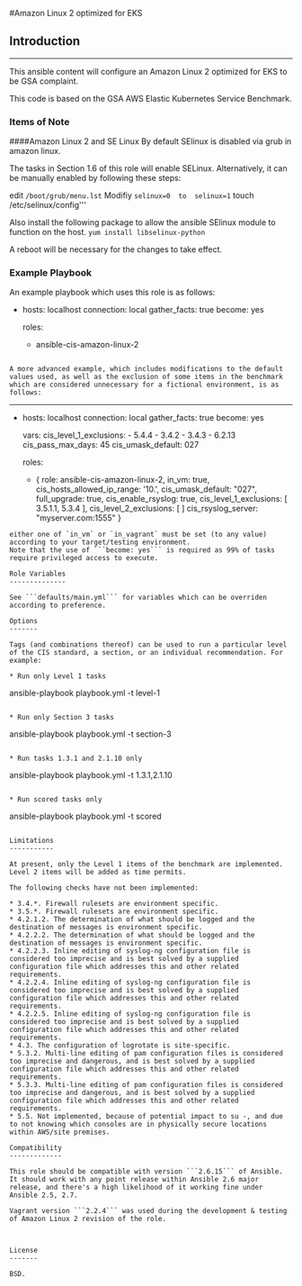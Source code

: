 #Amazon Linux 2 optimized for EKS

## Introduction
------------

This ansible content will configure an Amazon Linux 2 optimized for EKS to be GSA complaint.

This code is based on the GSA  AWS Elastic Kubernetes Service Benchmark.

### Items of Note

####Amazon Linux 2 and SE Linux
By default SElinux is disabled via grub in amazon linux.

The tasks in Section 1.6 of this role will enable SELinux. Alternatively, it can be manually enabled by following these steps:

edit ```/boot/grub/menu.lst```
Modifiy ```selinux=0  to  selinux=1```
        touch /etc/selinux/config'''

Also install the following package to allow the ansible SElinux module to function on the host.
```yum install libselinux-python```

A reboot will be necessary for the changes to take effect.


### Example Playbook
An example playbook which uses this role is as follows:


- hosts: localhost
  connection: local
  gather_facts: true
  become: yes

  roles:
    - ansible-cis-amazon-linux-2
```

A more advanced example, which includes modifications to the default values used, as well as the exclusion of some items in the benchmark which are considered unnecessary for a fictional environment, is as follows:

```
---

- hosts: localhost
  connection: local
  gather_facts: true
  become: yes

  vars:
    cis_level_1_exclusions:
      - 5.4.4
      - 3.4.2
      - 3.4.3
      - 6.2.13   
    cis_pass_max_days: 45
    cis_umask_default: 027

  roles:
    - { role: ansible-cis-amazon-linux-2,
        in_vm: true,
        cis_hosts_allowed_ip_range: '10.',
        cis_umask_default: "027",
        full_upgrade: true,
        cis_enable_rsyslog: true,
        cis_level_1_exclusions: [ 3.5.1.1, 5.3.4 ],
        cis_level_2_exclusions: [ ]
        cis_rsyslog_server: "myserver.com:1555"
      }

```
either one of `in_vm` or `in_vagrant` must be set (to any value) according to your target/testing environment.
Note that the use of ```become: yes``` is required as 99% of tasks require privileged access to execute.

Role Variables
--------------

See ```defaults/main.yml``` for variables which can be overriden according to preference.

Options
-------

Tags (and combinations thereof) can be used to run a particular level of the CIS standard, a section, or an individual recommendation. For example:

* Run only Level 1 tasks

```
ansible-playbook playbook.yml -t level-1
```

* Run only Section 3 tasks

```
ansible-playbook playbook.yml -t section-3
```

* Run tasks 1.3.1 and 2.1.10 only

```
ansible-playbook playbook.yml -t 1.3.1,2.1.10
```

* Run scored tasks only

```
ansible-playbook playbook.yml -t scored
```

Limitations
-----------

At present, only the Level 1 items of the benchmark are implemented. Level 2 items will be added as time permits.

The following checks have not been implemented:

* 3.4.*. Firewall rulesets are environment specific.
* 3.5.*. Firewall rulesets are environment specific.
* 4.2.1.2. The determination of what should be logged and the destination of messages is environment specific.
* 4.2.2.2. The determination of what should be logged and the destination of messages is environment specific.
* 4.2.2.3. Inline editing of syslog-ng configuration file is considered too imprecise and is best solved by a supplied configuration file which addresses this and other related requirements.
* 4.2.2.4. Inline editing of syslog-ng configuration file is considered too imprecise and is best solved by a supplied configuration file which addresses this and other related requirements.
* 4.2.2.5. Inline editing of syslog-ng configuration file is considered too imprecise and is best solved by a supplied configuration file which addresses this and other related requirements.
* 4.3. The configuration of logrotate is site-specific.
* 5.3.2. Multi-line editing of pam configuration files is considered too imprecise and dangerous, and is best solved by a supplied configuration file which addresses this and other related requirements.
* 5.3.3. Multi-line editing of pam configuration files is considered too imprecise and dangerous, and is best solved by a supplied configuration file which addresses this and other related requirements.
* 5.5. Not implemented, because of potential impact to su -, and due to not knowing which consoles are in physically secure locations within AWS/site premises.

Compatibility
-------------

This role should be compatible with version ```2.6.15``` of Ansible.
It should work with any point release within Ansible 2.6 major release, and there's a high likelihood of it working fine under Ansible 2.5, 2.7.

Vagrant version ```2.2.4``` was used during the development & testing of Amazon Linux 2 revision of the role.



License
-------

BSD.

